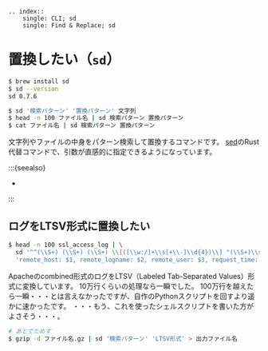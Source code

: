 ```{eval-rst}
.. index::
    single: CLI; sd
    single: Find & Replace; sd
```

# 置換したい（``sd``）

```bash
$ brew install sd
$ sd --version
sd 0.7.6
```

```bash
$ sd '検索パターン' '置換パターン' 文字列
$ head -n 100 ファイル名 | sd 検索パターン 置換パターン
$ cat ファイル名 | sd 検索パターン 置換パターン
```

文字列やファイルの中身をパターン検索して置換するコマンドです。
[sed](./command-sed.md)のRust代替コマンドで、引数が直感的に指定できるようになっています。

:::{seealso}

- [](./command-sed.md)

:::

## ログをLTSV形式に置換したい

```bash
$ head -n 100 ssl_access_log | \
  sd '^^(\\S+) (\\S+) (\\S+) \\[([\\w:/]+\\s[+\\-]\\d{4})\\] "(\\S+)\\s?(\\S+)?\\s?(\\S+)?" (\\d{3}|-) (\\d+|-)\\s?"?([^"]*)"?\\s?"?([^"]*)?"?' \
  'remote_host: $1, remote_logname: $2, remote_user: $3, request_time: $4, request_method: $5, request_url: $6, request_http_version: $7, status: $8, byte_sent: $9, referer: $10, user_agent: $11'
```

Apacheのcombined形式のログをLTSV（Labeled Tab-Separated Values）形式に変換しています。
10万行くらいの処理なら一瞬でした。
100万行を越えたら一瞬・・・とは言えなかったですが、自作のPythonスクリプトを回すより遥かに速かったです。
・・・もう、これを使ったシェルスクリプトを書いた方がよさそう・・・。

```bash
# あとでためす
$ gzip -d ファイル名.gz | sd '検索パターン' 'LTSV形式' > 出力ファイル名
```

